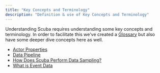 ```yaml
---
title: "Key Concepts and Terminology"
description: "Definition & use of Key Concepts and Terminology"
---
```


Understanding Scuba requires understanding some key concepts and terminology. In order to facilitate this we've created a [Glossary](/measure_iq/glossary) but also have some deeper dive concepts here as well.

- [Actor Properties](/measure_iq/actor-properties)
- [Data Pipeline](/measure_iq/data-pipeline)
- [How Does Scuba Perform Data Sampling?](/measure_iq/how-does-scuba-perform-data-sampling)
- [What is Event Data](/measure_iq/what-is-event-data)
